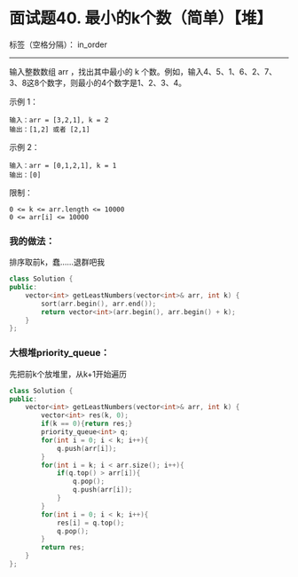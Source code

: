 ﻿# 面试题40. 最小的k个数（简单）【堆】

标签（空格分隔）： in_order

---
输入整数数组 arr ，找出其中最小的 k 个数。例如，输入4、5、1、6、2、7、3、8这8个数字，则最小的4个数字是1、2、3、4。

示例 1：

    输入：arr = [3,2,1], k = 2
    输出：[1,2] 或者 [2,1]

示例 2：

    输入：arr = [0,1,2,1], k = 1
    输出：[0]

限制：

    0 <= k <= arr.length <= 10000
    0 <= arr[i] <= 10000

### 我的做法：   
排序取前k，蠢……退群吧我
```C++
class Solution {
public:
    vector<int> getLeastNumbers(vector<int>& arr, int k) {
        sort(arr.begin(), arr.end());
        return vector<int>(arr.begin(), arr.begin() + k);
    }
};
```

### 大根堆priority_queue：   
先把前k个放堆里，从k+1开始遍历
```C++
class Solution {
public:
    vector<int> getLeastNumbers(vector<int>& arr, int k) {
        vector<int> res(k, 0);
        if(k == 0){return res;}
        priority_queue<int> q;
        for(int i = 0; i < k; i++){
            q.push(arr[i]);
        }
        for(int i = k; i < arr.size(); i++){
            if(q.top() > arr[i]){
                q.pop();
                q.push(arr[i]);
            }
        }
        for(int i = 0; i < k; i++){
            res[i] = q.top();
            q.pop();
        }
        return res;
    }
};
```
